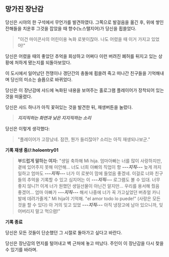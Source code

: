 ## 망가진 장난감

당신은 시야의 한 구석에서 무언가를 발견하였다. 그쪽으로 발걸음을 옮긴 후, 위에 쌓인 잔해들을 치운후 그것을 잡았을 때 향수(노스탤지어)가 당신을 휩쓸었다.

> "이건 마이콘사의 어린이용 녹화 로봇이잖아. 나도 어렸을 때 이거 가지고 있었어!"

당신은 어렸을 때의 좋았던 추억을 회상하고 어쩌다 이런 버려진 폐허를 뒤지고 있는 상황에 처하게 됐는지를 되돌아보았다.

이 도시에서 일어났던 전쟁이나 갱단간의 충돌에 휩쓸려 죽고 떠나간 친구들을 기억해내며 당신의 미소는 슬픔으로 바뀌었다.

당신은 이 장난감에 샤드에 녹화된 내용을 보여주는 홀로그램 플레이어가 장착되어 있는 것을 떠올렸다.

당신은 샤드 하나가 아직 꽃혀있는 것을 발견한 뒤, 재생버튼을 눌렀다.

> ***지지직하는 화면과 낮은 지지직하는 소리***

당신은 이렇게 생각했다:

> "플레이어가 고장났네. 잠깐, 뭔가 들리잖아? 소리는 아직 재생되나보군."

**기록 재생 중//:holoentry01**

> **부드럽게 말하는 여자:** "생일 축하해 Mi hija. 엄마아빠는 너를 많이 사랑하지만, 곁에 있어주지 못해 미안해... 너도 너희 아빠의 직업이 항 ***---지직---*** 늦게 까지 일하고 엄마도 ***---지직---***
> 너가 이 로봇이 맘에 들었음 좋겠네. 이걸로 너와 친구들의 추억을 기록할 수 있고 심지어는 이 ***---지직---*** 로그램도 볼 수 있대. 너무 좋지 않니?!
> 이게 너가 원했던 생일선물이 아닌건 알지만... 우리를 용서해 줬음 좋겠어... 엄마 아빠가 ***---지직---*** 해서 나중에 너가 꼭 가고싶었던 버츄얼 카니발에 데려가줄게."
> Mi hija야 기억해. "el amor todo lo puede!" (사랑은 모든 것을 할 수 있다)
> 아 거의 잊고 있었 ***---지직---***  아직 냉장고에 남아 있으니까, 잊어버리지 말고 먹으렴!"

**기록 종료**

당신은 모든 것들이 단순했던 그 시절로 돌아가고 싶다고 바란다.

당신은 장난감의 먼지를 털어내고 벽 근처에 놓고 떠났다. 주인이 이 장난감을 다시 찾을 수 있기를 바라며.

